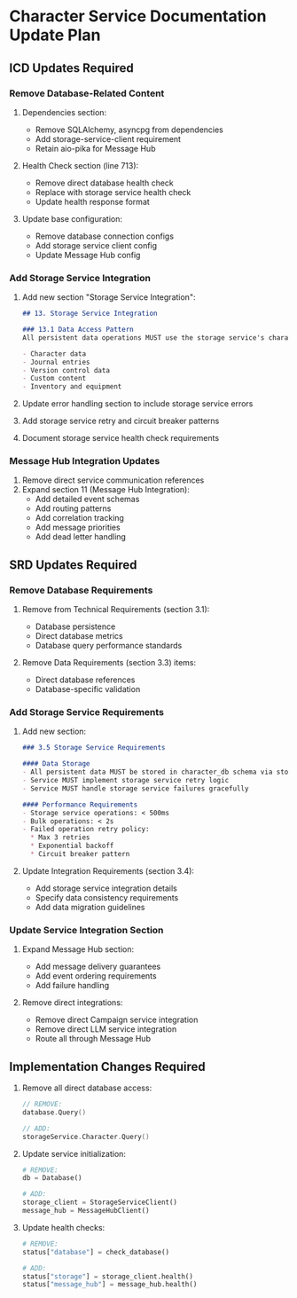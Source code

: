 # Character Service Documentation Update Plan

## ICD Updates Required

### Remove Database-Related Content
1. Dependencies section:
   - Remove SQLAlchemy, asyncpg from dependencies
   - Add storage-service-client requirement
   - Retain aio-pika for Message Hub

2. Health Check section (line 713):
   - Remove direct database health check
   - Replace with storage service health check
   - Update health response format

3. Update base configuration:
   - Remove database connection configs
   - Add storage service client config
   - Update Message Hub config

### Add Storage Service Integration
1. Add new section "Storage Service Integration":
   ```markdown
   ## 13. Storage Service Integration

   ### 13.1 Data Access Pattern
   All persistent data operations MUST use the storage service's character_db schema:

   - Character data
   - Journal entries
   - Version control data
   - Custom content
   - Inventory and equipment
   ```

2. Update error handling section to include storage service errors
3. Add storage service retry and circuit breaker patterns
4. Document storage service health check requirements

### Message Hub Integration Updates
1. Remove direct service communication references
2. Expand section 11 (Message Hub Integration):
   - Add detailed event schemas
   - Add routing patterns
   - Add correlation tracking
   - Add message priorities
   - Add dead letter handling

## SRD Updates Required

### Remove Database Requirements
1. Remove from Technical Requirements (section 3.1):
   - Database persistence
   - Direct database metrics
   - Database query performance standards

2. Remove Data Requirements (section 3.3) items:
   - Direct database references
   - Database-specific validation

### Add Storage Service Requirements
1. Add new section:
   ```markdown
   ### 3.5 Storage Service Requirements

   #### Data Storage
   - All persistent data MUST be stored in character_db schema via storage service
   - Service MUST implement storage service retry logic
   - Service MUST handle storage service failures gracefully

   #### Performance Requirements
   - Storage service operations: < 500ms
   - Bulk operations: < 2s
   - Failed operation retry policy:
     * Max 3 retries
     * Exponential backoff
     * Circuit breaker pattern
   ```

2. Update Integration Requirements (section 3.4):
   - Add storage service integration details
   - Specify data consistency requirements
   - Add data migration guidelines

### Update Service Integration Section
1. Expand Message Hub section:
   - Add message delivery guarantees
   - Add event ordering requirements
   - Add failure handling

2. Remove direct integrations:
   - Remove direct Campaign service integration
   - Remove direct LLM service integration
   - Route all through Message Hub

## Implementation Changes Required

1. Remove all direct database access:
   ```go
   // REMOVE:
   database.Query()
   
   // ADD:
   storageService.Character.Query()
   ```

2. Update service initialization:
   ```python
   # REMOVE:
   db = Database()
   
   # ADD:
   storage_client = StorageServiceClient()
   message_hub = MessageHubClient()
   ```

3. Update health checks:
   ```python
   # REMOVE:
   status["database"] = check_database()
   
   # ADD:
   status["storage"] = storage_client.health()
   status["message_hub"] = message_hub.health()
   ```